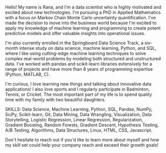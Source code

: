 Hello! My name is Rana, and I'm a data scientist who is highly motivated and excited about new technologies. I'm pursuing a PhD in Applied Mathematics with a focus on Markov Chain Monte Carlo uncertainty quantification. I've made the decision to move into the business world because I'm excited to apply my knowledge of machine learning and programming to create potent predictive models and offer valuable insights into operational issues.

I'm also currently enrolled in the Springboard Data Science Track, a six-month intense study on data science, machine learning, Python, and SQL, where I like using cutting-edge machine learning techniques to solve complex real-world problems by modeling both structured and unstructured data. I've worked with pandas and scikit-learn libraries extensively for a range of projects and have more than 8 years of programming expertise (Python, MATLAB, C).

I'm curious, I love learning new things and talking about innovative data applications! I also love sports and I regularly participate in Badminton, Tennis, or Cricket. The most important part of my life is to spend quality time with my family with two beautiful daughters. 

SKILLS: Data Science, Machine Learning,  Python, SQL, Pandas, NumPy, SciPy, Scikit-learn, Git, Data Mining, Data Wrangling, Visualization, Data Storytelling, Logistic Regression, Linear Regression, Regularization, Gradient Boosting, Random Forests,  Gradient Descent, Hypothesis Testing, A/B Testing, Algorithms, Data Structures, Linux, HTML, CSS, Javascript.

Don't hesitate to reach out if you'd like to learn more about myself and how my skill set could help your company reach and exceed their growth goals!

<!--
**amamun/amamun** is a ✨ _special_ ✨ repository because its `README.md` (this file) appears on your GitHub profile.

Here are some ideas to get you started:

- 🔭 I’m currently working on ...
- 🌱 I’m currently learning ...
- 👯 I’m looking to collaborate on ...
- 🤔 I’m looking for help with ...
- 💬 Ask me about ...
- 📫 How to reach me: ...
- 😄 Pronouns: ...
- ⚡ Fun fact: ...
-->
